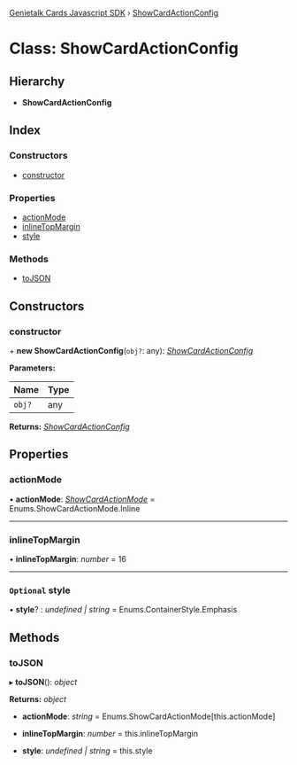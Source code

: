 [Genietalk Cards Javascript SDK](../README.md) › [ShowCardActionConfig](showcardactionconfig.md)

# Class: ShowCardActionConfig

## Hierarchy

* **ShowCardActionConfig**

## Index

### Constructors

* [constructor](showcardactionconfig.md#constructor)

### Properties

* [actionMode](showcardactionconfig.md#actionmode)
* [inlineTopMargin](showcardactionconfig.md#inlinetopmargin)
* [style](showcardactionconfig.md#optional-style)

### Methods

* [toJSON](showcardactionconfig.md#tojson)

## Constructors

###  constructor

\+ **new ShowCardActionConfig**(`obj?`: any): *[ShowCardActionConfig](showcardactionconfig.md)*

**Parameters:**

Name | Type |
------ | ------ |
`obj?` | any |

**Returns:** *[ShowCardActionConfig](showcardactionconfig.md)*

## Properties

###  actionMode

• **actionMode**: *[ShowCardActionMode](../enums/showcardactionmode.md)* = Enums.ShowCardActionMode.Inline

___

###  inlineTopMargin

• **inlineTopMargin**: *number* = 16

___

### `Optional` style

• **style**? : *undefined | string* = Enums.ContainerStyle.Emphasis

## Methods

###  toJSON

▸ **toJSON**(): *object*

**Returns:** *object*

* **actionMode**: *string* = Enums.ShowCardActionMode[this.actionMode]

* **inlineTopMargin**: *number* = this.inlineTopMargin

* **style**: *undefined | string* = this.style
